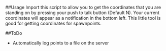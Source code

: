 ##Usage
Import this script to allow you to get the coordinates that you are standing on by pressing your push to talk button (Default N). Your current coordinates will appear as a notification in the bottom left. This little tool is good for getting coordinates for spawnpoints.

##ToDo
* Automatically log points to a file on the server
    
